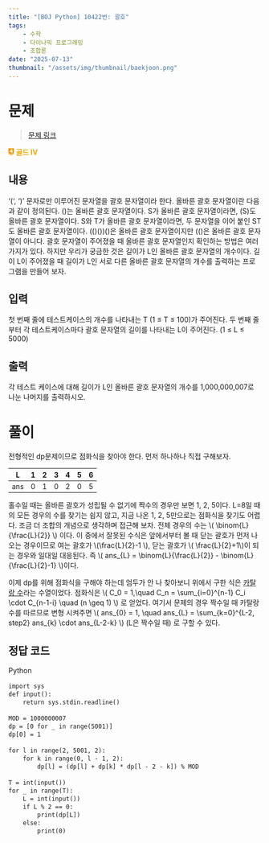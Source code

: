```yaml
---
title: "[BOJ Python] 10422번: 괄호"
tags:
    - 수학
    - 다이나믹 프로그래밍
    - 조합론
date: "2025-07-13"
thumbnail: "/assets/img/thumbnail/baekjoon.png"
---
```


# 문제  
> [문제 링크](https://www.acmicpc.net/problem/10422)  
<span style="display: inline-flex; align-items: center;">
  <img src="/img/tier/gold4.png" alt="Gold IV" style="height:1em; width:auto; margin-right:4px;">
  <span style="color:#f1a900; font-weight:bold;">골드 IV</span>
</span>


## 내용
‘(‘, ‘)’ 문자로만 이루어진 문자열을 괄호 문자열이라 한다. 올바른 괄호 문자열이란 다음과 같이 정의된다. ()는 올바른 괄호 문자열이다. S가 올바른 괄호 문자열이라면, (S)도 올바른 괄호 문자열이다. S와 T가 올바른 괄호 문자열이라면, 두 문자열을 이어 붙인 ST도 올바른 괄호 문자열이다. (()())()은 올바른 괄호 문자열이지만 (()은 올바른 괄호 문자열이 아니다. 괄호 문자열이 주어졌을 때 올바른 괄호 문자열인지 확인하는 방법은 여러 가지가 있다.
하지만 우리가 궁금한 것은 길이가 L인 올바른 괄호 문자열의 개수이다. 길이 L이 주어졌을 때 길이가 L인 서로 다른 올바른 괄호 문자열의 개수를 출력하는 프로그램을 만들어 보자.

## 입력
첫 번째 줄에 테스트케이스의 개수를 나타내는 T (1 ≤ T ≤ 100)가 주어진다. 두 번째 줄부터 각 테스트케이스마다 괄호 문자열의 길이를 나타내는 L이 주어진다. (1 ≤ L ≤ 5000) 

## 출력
각 테스트 케이스에 대해 길이가 L인 올바른 괄호 문자열의 개수를 1,000,000,007로 나눈 나머지를 출력하시오.


# 풀이


전형적인 dp문제이므로 점화식을 찾아야 한다.
먼저 하나하나 직접 구해보자.

|L|1|2|3|4|5|6|
|---|---|---|---|---|---|---|
|ans|0|1|0|2|0|5|

홀수일 때는 올바른 괄호가 성립될 수 없기에 짝수의 경우만 보면 1, 2, 5이다. L=8일 때의 모든 경우의 수를 찾기는 쉽지 않고, 지금 나온 1, 2, 5만으로는 점화식을 찾기도 어렵다.
조금 더 조합의 개념으로 생각하며 접근해 보자. 
전체 경우의 수는 \\( \binom{L}{\frac{L}{2}} \\) 이다. 이 중에서 잘못된 수식은 앞에서부터 볼 때 닫는 괄호가 먼저 나오는 경우이므로 여는 괄호가 \\(\frac{L}{2}-1 \\), 닫는 괄호가 \\( \frac{L}{2}+1\\)이 되는 경우와 일대일 대응된다. 즉 \\( ans_{L} = \binom{L}{\frac{L}{2}} - \binom{L}{\frac{L}{2}-1} \\)이다.

이제 dp를 위해 점화식을 구해야 하는데 엄두가 안 나 찾아보니 위에서 구한 식은 [카탈랑 수](https://ko.wikipedia.org/wiki/%EC%B9%B4%ED%83%88%EB%9E%91_%EC%88%98)라는 수열이었다. 
점화식은 \\( C_0 = 1,\quad C_n = \sum_{i=0}^{n-1} C_i \cdot C_{n-1-i} \quad (n \geq 1) \\) 로 얻었다.
여기서 문제의 경우 짝수일 때 카탈랑 수를 따르므로 변형 시켜주면 
\\( ans_{0} = 1, \quad ans_{L} = \sum_{k=0}^{L-2, step2} ans_{k} \cdot ans_{L-2-k} \\) (L은 짝수일 때) 로 구할 수 있다.



## 정답 코드
Python
```
import sys
def input():
    return sys.stdin.readline()

MOD = 1000000007
dp = [0 for _ in range(5001)]
dp[0] = 1

for l in range(2, 5001, 2):
    for k in range(0, l - 1, 2):
        dp[l] = (dp[l] + dp[k] * dp[l - 2 - k]) % MOD

T = int(input())
for _ in range(T):
    L = int(input())
    if L % 2 == 0:
        print(dp[L])
    else:
        print(0)
```